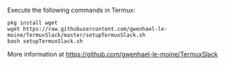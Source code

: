 Execute the following commands in Termux: 


    pkg install wget
    wget https://raw.githubusercontent.com/gwenhael-le-moine/TermuxSlack/master/setupTermuxSlack.sh
    bash setupTermuxSlack.sh


More information at https://github.com/gwenhael-le-moine/TermuxSlack

